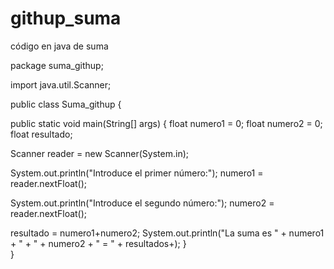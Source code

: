 # githup_suma
código en java de suma


package suma_githup;

import java.util.Scanner;


public class Suma_githup {

public static void main(String[] args) {
        float numero1 = 0; float numero2 = 0; float resultado;

Scanner reader = new Scanner(System.in);

System.out.println("Introduce el primer número:"); numero1 = reader.nextFloat(); 

System.out.println("Introduce el segundo número:"); numero2 = reader.nextFloat();

resultado = numero1+numero2; System.out.println("La suma es " + numero1 + " + " + numero2 + " = " + resultados+); }   
}

